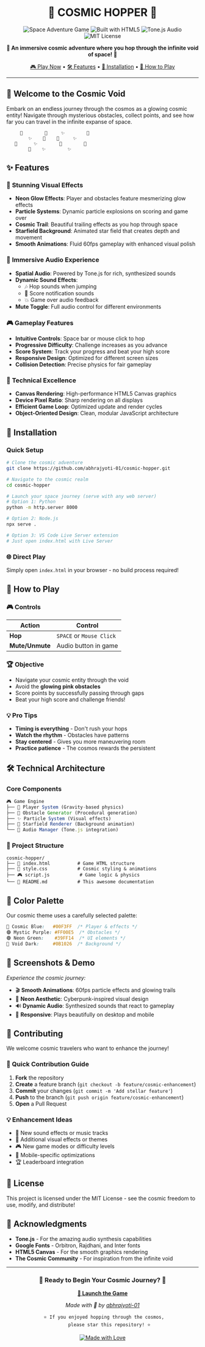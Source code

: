 <div align="center">

# 🚀 COSMIC HOPPER 🌌

<img src="https://img.shields.io/badge/Game-Space%20Adventure-00F3FF?style=for-the-badge&logo=rocket" alt="Space Adventure Game">
<img src="https://img.shields.io/badge/Built%20with-HTML5%20Canvas-FF6B6B?style=for-the-badge&logo=html5" alt="Built with HTML5">
<img src="https://img.shields.io/badge/Audio-Tone.js-9B59B6?style=for-the-badge&logo=musicbrainz" alt="Tone.js Audio">
<img src="https://img.shields.io/badge/License-MIT-39FF14?style=for-the-badge" alt="MIT License">

**🌟 An immersive cosmic adventure where you hop through the infinite void of space! 🌟**

[🎮 Play Now](#-quick-start) • [🛠️ Features](#-features) • [🚀 Installation](#-installation) • [🎯 How to Play](#-how-to-play)

</div>

---

## 🌠 Welcome to the Cosmic Void

Embark on an endless journey through the cosmos as a glowing cosmic entity! Navigate through mysterious obstacles, collect points, and see how far you can travel in the infinite expanse of space.

```
     🌟        🌟     ✨        🌟
        ✨    🚀    🌟     ✨
   🌟      ✨        🌟        🌟
        🌟    ✨        ✨
```

## ✨ Features

### 🎨 **Stunning Visual Effects**
- **Neon Glow Effects**: Player and obstacles feature mesmerizing glow effects
- **Particle Systems**: Dynamic particle explosions on scoring and game over
- **Cosmic Trail**: Beautiful trailing effects as you hop through space
- **Starfield Background**: Animated star field that creates depth and movement
- **Smooth Animations**: Fluid 60fps gameplay with enhanced visual polish

### 🎵 **Immersive Audio Experience**
- **Spatial Audio**: Powered by Tone.js for rich, synthesized sounds
- **Dynamic Sound Effects**: 
  - 🎶 Hop sounds when jumping
  - 🎯 Score notification sounds
  - 💥 Game over audio feedback
- **Mute Toggle**: Full audio control for different environments

### 🎮 **Gameplay Features**
- **Intuitive Controls**: Space bar or mouse click to hop
- **Progressive Difficulty**: Challenge increases as you advance
- **Score System**: Track your progress and beat your high score
- **Responsive Design**: Optimized for different screen sizes
- **Collision Detection**: Precise physics for fair gameplay

### 🔧 **Technical Excellence**
- **Canvas Rendering**: High-performance HTML5 Canvas graphics
- **Device Pixel Ratio**: Sharp rendering on all displays
- **Efficient Game Loop**: Optimized update and render cycles
- **Object-Oriented Design**: Clean, modular JavaScript architecture

## 🚀 Installation

### Quick Setup
```bash
# Clone the cosmic adventure
git clone https://github.com/abhrajyoti-01/cosmic-hopper.git

# Navigate to the cosmic realm
cd cosmic-hopper

# Launch your space journey (serve with any web server)
# Option 1: Python
python -m http.server 8000

# Option 2: Node.js
npx serve .

# Option 3: VS Code Live Server extension
# Just open index.html with Live Server
```

### 🌐 Direct Play
Simply open `index.html` in your browser - no build process required!

## 🎯 How to Play

### 🎮 Controls
| Action | Control |
|--------|---------|
| **Hop** | `SPACE` or `Mouse Click` |
| **Mute/Unmute** | Audio button in game |

### 🏆 Objective
- Navigate your cosmic entity through the void
- Avoid the **glowing pink obstacles** 
- Score points by successfully passing through gaps
- Beat your high score and challenge friends!

### 💡 Pro Tips
- **Timing is everything** - Don't rush your hops
- **Watch the rhythm** - Obstacles have patterns
- **Stay centered** - Gives you more maneuvering room
- **Practice patience** - The cosmos rewards the persistent

## 🛠️ Technical Architecture

### Core Components

```javascript
🎮 Game Engine
├── 🎯 Player System (Gravity-based physics)
├── 🚧 Obstacle Generator (Procedural generation)
├── ✨ Particle System (Visual effects)
├── 🌟 Starfield Renderer (Background animation)
└── 🎵 Audio Manager (Tone.js integration)
```

### 📁 Project Structure
```
cosmic-hopper/
├── 📄 index.html          # Game HTML structure
├── 🎨 style.css           # Cosmic styling & animations  
├── 🎮 script.js           # Game logic & physics
└── 📖 README.md           # This awesome documentation
```

## 🎨 Color Palette

Our cosmic theme uses a carefully selected palette:

```css
🔵 Cosmic Blue:   #00F3FF  /* Player & effects */
🟣 Mystic Purple: #FF00E5  /* Obstacles */
🟢 Neon Green:    #39FF14  /* UI elements */
🌌 Void Dark:     #0B1026  /* Background */
```

## 🌟 Screenshots & Demo

*Experience the cosmic journey:*

- 🎬 **Smooth Animations**: 60fps particle effects and glowing trails
- 🎨 **Neon Aesthetic**: Cyberpunk-inspired visual design
- 🔊 **Dynamic Audio**: Synthesized sounds that react to gameplay
- 📱 **Responsive**: Plays beautifully on desktop and mobile

## 🤝 Contributing

We welcome cosmic travelers who want to enhance the journey!

### 🚀 Quick Contribution Guide
1. **Fork** the repository
2. **Create** a feature branch (`git checkout -b feature/cosmic-enhancement`)
3. **Commit** your changes (`git commit -m 'Add stellar feature'`)
4. **Push** to the branch (`git push origin feature/cosmic-enhancement`)
5. **Open** a Pull Request

### 💡 Enhancement Ideas
- 🎵 New sound effects or music tracks
- 🎨 Additional visual effects or themes  
- 🎮 New game modes or difficulty levels
- 📱 Mobile-specific optimizations
- 🏆 Leaderboard integration

## 📄 License

This project is licensed under the MIT License - see the cosmic freedom to use, modify, and distribute!

## 🙏 Acknowledgments

- **Tone.js** - For the amazing audio synthesis capabilities
- **Google Fonts** - Orbitron, Rajdhani, and Inter fonts
- **HTML5 Canvas** - For the smooth graphics rendering
- **The Cosmic Community** - For inspiration from the infinite void

---

<div align="center">

### 🌌 Ready to Begin Your Cosmic Journey? 🌌

**[🚀 Launch the Game](https://ayanserver.online/game/)**

*Made with 💫 by [abhrajyoti-01](https://github.com/abhrajyoti-01)*

```
  ⭐ If you enjoyed hopping through the cosmos, 
     please star this repository! ⭐
```

[![Made with Love](https://img.shields.io/badge/Made%20with-💫%20Cosmic%20Energy-00F3FF?style=for-the-badge)](https://github.com/abhrajyoti-01/cosmic-hopper)

</div>
